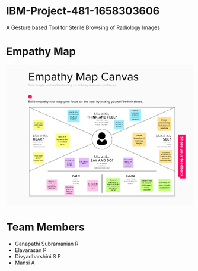 # IBM-Project-481-1658303606
A Gesture based Tool for Sterile Browsing of Radiology Images


# Empathy Map
![Block_Diagram](https://github.com/IBM-EPBL/IBM-Project-481-1658303606/blob/main/Empathy%20Map.png)



# Team Members
- Ganapathi Subramanian R
- Elavarasan P
- Divyadharshini S P
- Mansi A
